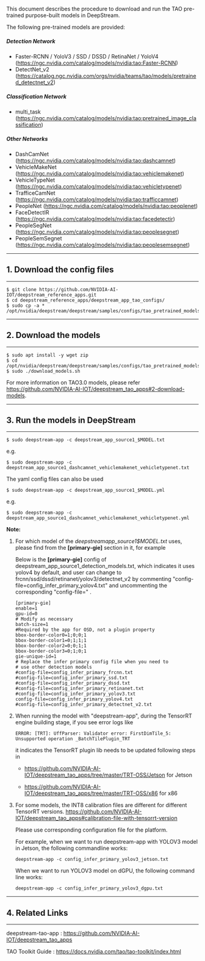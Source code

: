 This document describes the procedure to download and run the TAO pre-trained purpose-built models in DeepStream.

The following pre-trained models are provided:

##### Detection Network

- Faster-RCNN / YoloV3 / SSD / DSSD / RetinaNet / YoloV4 (https://ngc.nvidia.com/catalog/models/nvidia:tao:Faster-RCNN)
- DetectNet_v2 (https://catalog.ngc.nvidia.com/orgs/nvidia/teams/tao/models/pretrained_detectnet_v2)

##### Classification Network

- multi_task (https://ngc.nvidia.com/catalog/models/nvidia:tao:pretrained_image_classification)

##### Other Networks

- DashCamNet (https://ngc.nvidia.com/catalog/models/nvidia:tao:dashcamnet)
- VehicleMakeNet (https://ngc.nvidia.com/catalog/models/nvidia:tao:vehiclemakenet)
- VehicleTypeNet (https://ngc.nvidia.com/catalog/models/nvidia:tao:vehicletypenet)
- TrafficeCamNet (https://ngc.nvidia.com/catalog/models/nvidia:tao:trafficcamnet)
- PeopleNet (https://ngc.nvidia.com/catalog/models/nvidia:tao:peoplenet)
- FaceDetectIR (https://ngc.nvidia.com/catalog/models/nvidia:tao:facedetectir)
- PeopleSegNet (https://ngc.nvidia.com/catalog/models/nvidia:tao:peoplesegnet)
- PeopleSemSegnet (https://ngc.nvidia.com/catalog/models/nvidia:tao:peoplesemsegnet)

---

## 1. Download the config files

---

```
$ git clone https://github.com/NVIDIA-AI-IOT/deepstream_reference_apps.git
$ cd deepstream_reference_apps/deepstream_app_tao_configs/
$ sudo cp -a * /opt/nvidia/deepstream/deepstream/samples/configs/tao_pretrained_models/
```

---

## 2. Download the models

---

```
$ sudo apt install -y wget zip
$ cd /opt/nvidia/deepstream/deepstream/samples/configs/tao_pretrained_models/
$ sudo ./download_models.sh
```

For more information on TAO3.0 models,
please refer https://github.com/NVIDIA-AI-IOT/deepstream_tao_apps#2-download-models.

---

## 3. Run the models in DeepStream

---

```
$ sudo deepstream-app -c deepstream_app_source1_$MODEL.txt
```

e.g.

```
$ sudo deepstream-app -c deepstream_app_source1_dashcamnet_vehiclemakenet_vehicletypenet.txt
```

The yaml config files can also be used

```
$ sudo deepstream-app -c deepstream_app_source1_$MODEL.yml
```

e.g.

```
$ sudo deepstream-app -c deepstream_app_source1_dashcamnet_vehiclemakenet_vehicletypenet.yml
```

**Note:**

1. For which model of the _deepstream*app_source1*$MODEL.txt_ uses, please find from the **[primary-gie]** section in it, for example

   Below is the **[primary-gie]** config of deepstream_app_source1_detection_models.txt, which indicates it uses yolov4 by default, and user can change to frcnn/ssd/dssd/retinanet/yolov3/detectnet_v2 by commenting "config-file=config_infer_primary_yolov4.txt" and uncommenting the corresponding "config-file=" .

   ```
   [primary-gie]
   enable=1
   gpu-id=0
   # Modify as necessary
   batch-size=1
   #Required by the app for OSD, not a plugin property
   bbox-border-color0=1;0;0;1
   bbox-border-color1=0;1;1;1
   bbox-border-color2=0;0;1;1
   bbox-border-color3=0;1;0;1
   gie-unique-id=1
   # Replace the infer primary config file when you need to
   # use other detection models
   #config-file=config_infer_primary_frcnn.txt
   #config-file=config_infer_primary_ssd.txt
   #config-file=config_infer_primary_dssd.txt
   #config-file=config_infer_primary_retinanet.txt
   #config-file=config_infer_primary_yolov3.txt
   config-file=config_infer_primary_yolov4.txt
   #config-file=config_infer_primary_detectnet_v2.txt
   ```

2. When running the model with "deepstream-app", during the TensorRT engine building stage, if you see error logs like

   `ERROR: [TRT]: UffParser: Validator error: FirstDimTile_5: Unsupported operation _BatchTilePlugin_TRT`

   it indicates the TensorRT plugin lib needs to be updated following steps in

   - https://github.com/NVIDIA-AI-IOT/deepstream_tao_apps/tree/master/TRT-OSS/Jetson for Jetson

   - https://github.com/NVIDIA-AI-IOT/deepstream_tao_apps/tree/master/TRT-OSS/x86 for x86

3. For some models, the INT8 calibration files are different for different TensorRT versions. https://github.com/NVIDIA-AI-IOT/deepstream_tao_apps#calibration-file-with-tensorrt-version

   Please use corresponding configuration file for the platform.

   For example, when we want to run deepstream-app with YOLOV3 model in Jetson, the following commandline works:

   ```
   deepstream-app -c config_infer_primary_yolov3_jetson.txt
   ```

   When we want to run YOLOV3 model on dGPU, the following command line works:

   ```
   deepstream-app -c config_infer_primary_yolov3_dgpu.txt
   ```

---

## 4. Related Links

---

deepstream-tao-app : https://github.com/NVIDIA-AI-IOT/deepstream_tao_apps

TAO Toolkit Guide : https://docs.nvidia.com/tao/tao-toolkit/index.html
